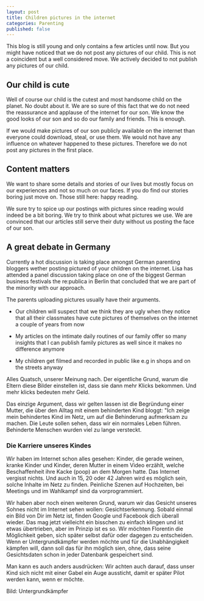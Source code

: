 ```yaml
---
layout: post
title: Children pictures in the internet
categories: Parenting
published: false
---
```


This blog is still young and only contains a few articles until now. But you might have noticed that we do not post any pictures of our child. This is not a coincident but a well considered move. We actively decided to not publish any pictures of our child.


## Our child is cute

Well of course our child is the cutest and most handsome child on the planet. No doubt about it. We are so sure of this fact that we do not need the reassurance and applause of the internet for our son. We know the good looks of our son and so do our family and friends. This is enough.

If we would make pictures of our son publicly available on the internet than everyone could download, steal, or use them. We would not have any influence on whatever happened to these pictures. Therefore we do not post any pictures in the first place.

## Content matters

We want to share some details and stories of our lives but mostly focus on our experiences and not so much on our faces. If you do find our stories boring just move on. Those still here: happy reading.

We sure try to spice up our postings with pictures since reading would indeed be a bit boring. We try to think about what pictures we use. We are convinced that our articles still serve their duty without us posting the face of our son.

## A great debate in Germany

Currently a hot discussion is taking place amongst German parenting bloggers wether posting pictured of your children on the internet. Lisa has attended a panel discussion taking place on one of the biggest German business festivals the re:publica in Berlin that concluded that we are part of the minority with our approach.

The parents uploading pictures usually have their arguments.

- Our children will suspect that we think they are ugly when they notice that all their classmates have cute pictures of themselves on the internet a couple of years from now

- My articles on the intimate daily routines of our family offer so many insights that I can publish family pictures as well since it makes no difference anymore

- My children get filmed and recorded in public like e.g in shops and on the streets anyway

Alles Quatsch, unserer Meinung nach. Der eigentliche Grund, warum die Eltern diese Bilder einstellen ist, dass sie dann mehr Klicks bekommen. Und mehr klicks bedeuten mehr Geld.

Das einzige Argument, dass wir gelten lassen ist die Begründung einer Mutter, die über den Alltag mit einem behinderten Kind bloggt: "Ich zeige mein behindertes Kind im Netz, um auf die Behinderung aufmerksam zu machen. Die Leute sollen sehen, dass wir ein normales Leben führen. Behinderte Menschen wurden viel zu lange versteckt.

### Die Karriere unseres Kindes

Wir haben im Internet schon alles gesehen: Kinder, die gerade weinen, kranke Kinder und Kinder, deren Mutter in einem Video erzählt, welche Beschaffenheit ihre Kacke (poop) an dem Morgen hatte. Das Internet vergisst nichts. Und auch in 15, 20 oder 42 Jahren wird es möglich sein, solche Inhalte im Netz zu finden. Peinliche Szenen auf Hochzeiten, bei Meetings und im Wahlkampf sind da vorprogrammiert.

Wir haben aber noch einen weiteren Grund, warum wir das Gesicht unseres Sohnes nicht im Internet sehen wollen: Gesichtserkennung. Sobald einmal ein Bild von Dir im Netz ist, finden Google und Facebook dich überall wieder. Das mag jetzt vielleicht ein bisschen zu einfach klingen und ist etwas übertrieben, aber im Prinzip ist es so. Wir möchten Florentin die Möglichkeit geben, sich später selbst dafür oder dagegen zu entscheiden. Wenn er Untergrundkämpfer werden möchte und für die Unabhängigkeit kämpfen will, dann soll das für ihn möglich sien, ohne, dass seine Gesichtsdaten schon in jeder Datenbank gespeichert sind.

Man kann es auch anders ausdrücken: Wir achten auch darauf, dass unser Kind sich nicht mit einer Gabel ein Auge aussticht, damit er später Pilot werden kann, wenn er möchte.

Bild: Untergrundkämpfer
